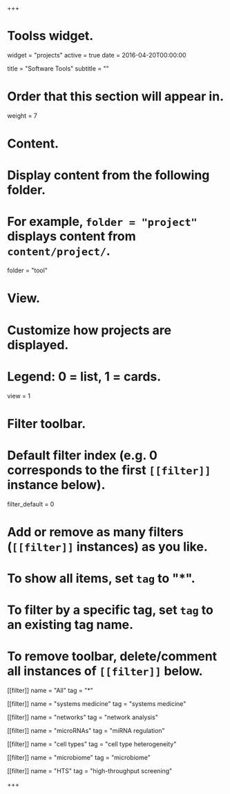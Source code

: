 +++
# Toolss widget.
widget = "projects"
active = true
date = 2016-04-20T00:00:00

title = "Software Tools"
subtitle = ""

# Order that this section will appear in.
weight = 7

# Content.
# Display content from the following folder.
# For example, `folder = "project"` displays content from `content/project/`.
folder = "tool"

# View.
# Customize how projects are displayed.
# Legend: 0 = list, 1 = cards.
view = 1

# Filter toolbar.

# Default filter index (e.g. 0 corresponds to the first `[[filter]]` instance below).
filter_default = 0

# Add or remove as many filters (`[[filter]]` instances) as you like.
# To show all items, set `tag` to "*".
# To filter by a specific tag, set `tag` to an existing tag name.
# To remove toolbar, delete/comment all instances of `[[filter]]` below.
[[filter]]
  name = "All"
  tag = "*"

[[filter]]
  name = "systems medicine"
  tag = "systems medicine"

[[filter]]
  name = "networks"
  tag = "network analysis"

[[filter]]
  name = "microRNAs"
  tag = "miRNA regulation"

[[filter]]
  name = "cell types"
  tag = "cell type heterogeneity"

[[filter]]
  name = "microbiome"
  tag = "microbiome"

[[filter]]
  name = "HTS"
  tag = "high-throughput screening"

+++

